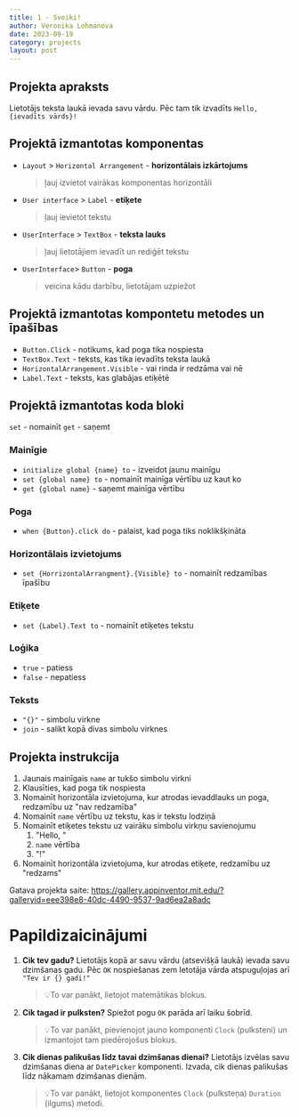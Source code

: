```yaml
---
title: 1 - Sveiki!
author: Veronika Lohmanova
date: 2023-09-19
category: projects
layout: post
---
```


## Projekta apraksts

Lietotājs teksta laukā ievada savu vārdu. Pēc tam tik izvadīts `Hello, {ievadīts vārds}!`

## Projektā izmantotas komponentas

- `Layout` > `Horizontal Arrangement` - **horizontālais izkārtojums**
  > ļauj izvietot vairākas komponentas horizontāli
- `User interface` > `Label` - **etiķete**
  > ļauj ievietot tekstu
- `UserInterface` > `TextBox` - **teksta lauks**
  > ļauj lietotājiem ievadīt un rediģēt tekstu
- `UserInterface`> `Button` - **poga**
  > veicina kādu darbību, lietotājam uzpiežot

## Projektā izmantotas kompontetu metodes un īpašības

- `Button.Click` - notikums, kad poga tika nospiesta
- `TextBox.Text` - teksts, kas tika ievadīts teksta laukā
- `HorizontalArrangement.Visible` - vai rinda ir redzāma vai nē
- `Label.Text` - teksts, kas glabājas etiķētē

## Projektā izmantotas koda bloki

`set` - nomainīt
`get` - saņemt

### Mainīgie

- `initialize global {name} to` - izveidot jaunu mainīgu
- `set {global name} to` - nomainīt mainīga vērtību uz kaut ko
- `get {global name}` - saņemt mainīga vērtību

### Poga

- `when {Button}.click do` - palaist, kad poga tiks noklikšķināta

### Horizontālais izvietojums

- `set {HorrizontalArrangment}.{Visible} to` - nomainīt redzamības īpašību

### Etiķete

- `set {Label}.Text to` - nomainīt etiķetes tekstu

### Loģika

- `true` - patiess
- `false` - nepatiess

### Teksts

- `"{}"` - simbolu virkne
- `join` - salikt kopā divas simbolu virknes

## Projekta instrukcija

1. Jaunais mainīgais `name` ar tukšo simbolu virkni
2. Klausīties, kad poga tik nospiesta
3. Nomainīt horizontāla izvietojuma, kur atrodas ievaddlauks un poga, redzamību uz "nav redzamība"
4. Nomainīt `name` vērtību uz tekstu, kas ir tekstu lodziņā
5. Nomainīt etiķetes tekstu uz vairāku simbolu virkņu savienojumu
   1. "Hello, "
   2. `name` vērtība
   3. "!"
6. Nomainīt horizontāla izvietojuma, kur atrodas etiķete, redzamību uz "redzams"

Gatava projekta saite: https://gallery.appinventor.mit.edu/?galleryid=eee398e8-40dc-4490-9537-9ad6ea2a8adc

# Papildizaicinājumi

1. **Cik tev gadu?**
   Lietotājs kopā ar savu vārdu (atsevišķā laukā) ievada savu dzimšanas gadu. Pēc `OK` nospiešanas zem letotāja vārda atspuguļojas arī `"Tev ir {} gadi!"`
   > 💡To var panākt, lietojot matemātikas blokus.
2. **Cik tagad ir pulksten?**
   Spiežot pogu `OK` parāda arī laiku šobrīd.
   > 💡To var panākt, pievienojot jauno komponenti `Clock` (pulksteni) un izmantojot tam piedērojošus blokus.
3. **Cik dienas palikušas līdz tavai dzimšanas dienai?**
   Lietotājs izvēlas savu dzimšanas diena ar `DatePicker` komponenti. Izvada, cik dienas palikušas līdz nākamam dzimšanas dienām.
   > 💡To var panākt, lietojot komponentes `Clock` (pulksteņa) `Duration` (ilgums) metodi.
